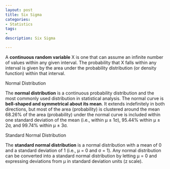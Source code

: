 ```yaml
---
layout: post
title: Six Sigma
categories: 
- Statistics
tags:
- 
description: Six Sigma    

---         
```


A **continuous random variable** X is one that can assume an infinite number of values within any given interval. The probability that X falls within any interval is given by the area under the probability distribution (or density function) within that interval.

<div class="alert alert-success" role="alert">
 Normal Distribution
</div>   

The **normal distribution** is a continuous probability distribution and the most commonly used distribution in statistical analysis. The normal curve is **bell-shaped and symmetrical about its mean**. It extends indefinitely in both directions, but most of the area (probability) is clustered around the mean 68.26% of the area (probability) under the normal curve is included within one standard deviation of the mean (i.e., within μ ± 1σ), 95.44% within μ ± 2σ, and 99.74% within μ ± 3σ.

<div class="alert alert-success" role="alert">
 Standard Normal Distribution
</div>   

The **standard normal distribution** is a normal distribution with a mean of 0 and a standard deviation of 1 (i.e., μ = 0 and σ = 1). Any normal distribution can be converted into a standard normal distribution by letting μ = 0 and expressing deviations from μ in standard deviation units (z scale).